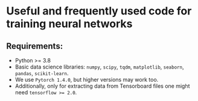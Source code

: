 # Useful and frequently used code for training neural networks


## Requirements:
* Python >= 3.8
* Basic data science libraries: `numpy`, `scipy`, `tqdm`, `matplotlib`, `seaborn`, `pandas`, `scikit-learn`.
* We use `Pytorch 1.4.0`, but higher versions may work too.
* Additionally, only for extracting data from Tensorboard files one might need `tensorflow >= 2.0`.
